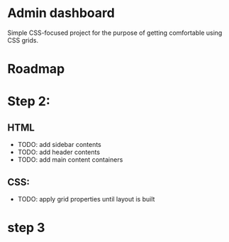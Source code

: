 # Admin dashboard

Simple CSS-focused project for the purpose of getting comfortable using CSS grids.

# Roadmap

# Step 2:

## HTML

- TODO: add sidebar contents
- TODO: add header contents
- TODO: add main content containers

## CSS:

- TODO: apply grid properties until layout is built

# step 3
